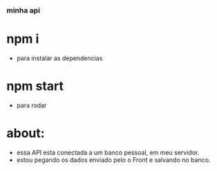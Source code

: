 ### minha api

  # npm i
  - para instalar as dependencias

  # npm start
  - para rodar

  # about:
  - essa API esta conectada a um banco pessoal, em meu servidor.
  - estou pegando os dados enviado pelo o Front e salvando
  no banco.
